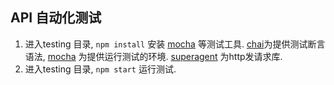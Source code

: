 ## API 自动化测试

1. 进入testing 目录, ``` npm install ``` 安装 [mocha]  等测试工具. [chai]为提供测试断言语法,  [mocha] 为提供运行测试的环境. [superagent] 为http发请求库.
2. 进入testing 目录, ``` npm start ``` 运行测试.



[mocha]: https://mochajs.org/
[chai]: http://chaijs.com/
[superagent]: https://github.com/visionmedia/superagent


